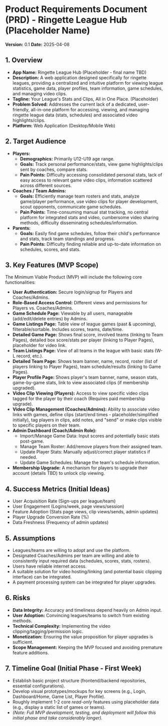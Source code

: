 # Product Requirements Document (PRD) - Ringette League Hub (Placeholder Name)

**Version:** 0.1
**Date:** 2025-04-08

## 1. Overview

* **App Name:** Ringette League Hub (Placeholder - final name TBD)
* **Description:** A web application designed specifically for ringette leagues, providing a centralized and intuitive platform for viewing league statistics, game data, player profiles, team information, game schedules, and managing video clips.
* **Tagline:** Your League's Stats and Clips, All in One Place. (Placeholder)
* **Problem Solved:** Addresses the current lack of a dedicated, user-friendly, all-in-one platform for accessing, viewing, and managing ringette league data (stats, schedules) and associated video highlights/clips.
* **Platform:** Web Application (Desktop/Mobile Web)

## 2. Target Audience

* **Players:**
    * **Demographics:** Primarily U12-U19 age range.
    * **Goals:** Track personal performance/stats, view game highlights/clips sent by coaches, compare stats.
    * **Pain Points:** Difficulty accessing consolidated personal stats, lack of easy access to relevant game video clips, information scattered across different sources.
* **Coaches / Team Admins:**
    * **Goals:** Efficiently manage team rosters and stats, analyze game/player performance, use video clips for player development, scout opponents, communicate game schedules.
    * **Pain Points:** Time-consuming manual stat tracking, no central platform for integrated stats and video, cumbersome video sharing methods, difficulty disseminating schedules/information.
* **Parents:**
    * **Goals:** Easily find game schedules, follow their child's performance and stats, track team standings and progress.
    * **Pain Points:** Difficulty finding reliable and up-to-date information on schedules, scores, and stats.

## 3. Key Features (MVP Scope)

The Minimum Viable Product (MVP) will include the following core functionalities:

* **User Authentication:** Secure login/signup for Players and Coaches/Admins.
* **Role-Based Access Control:** Different views and permissions for Players vs. Coaches/Admins.
* **Game Schedule Page:** Viewable by all users, manageable (add/edit/delete entries) by Admins.
* **Game Listings Page:** Table view of league games (past & upcoming), filterable/sortable. Includes scores, teams, date/time.
* **Detailed Game Page:** Shows final score, involved teams (linking to Team Pages), detailed box score/stats per player (linking to Player Pages), placeholder for video link.
* **Team Listings Page:** View of all teams in the league with basic stats (W-L record, etc.).
* **Detailed Team Page:** Shows team banner, name, record, roster (list of players linking to Player Pages), team schedule/results (linking to Game Pages).
* **Player Profile Page:** Shows player's team banner, name, season stats, game-by-game stats, link to view associated clips (if membership upgraded).
* **Video Clip Viewing (Players):** Access to view specific video clips tagged for the player by their coach (Requires paid membership upgrade).
* **Video Clip Management (Coaches/Admins):** Ability to associate video links with games, define clips (start/end times - placeholder/simplified initially), tag players in clips, add notes, and "send" or make clips visible to specific players on their team.
* **Admin Dashboard (Coach/Admin Role):**
    * Import/Manage Game Data: Input scores and potentially basic stats post-game.
    * Manage Team Roster: Add/remove players from their assigned team.
    * Update Player Stats: Manually adjust/correct player statistics if needed.
    * Update Game Schedules: Manage the team's schedule information.
* **Membership Upgrade:** A mechanism for players to upgrade their account (details TBD) to unlock clip viewing.

## 4. Success Metrics (Initial Ideas)

* User Acquisition Rate (Sign-ups per league/team)
* User Engagement (Logins/week, page views/session)
* Feature Adoption (Stats page views, clip views/sends, admin updates)
* Player Upgrade Conversion Rate (%)
* Data Freshness (Frequency of admin updates)

## 5. Assumptions

* Leagues/teams are willing to adopt and use the platform.
* Designated Coaches/Admins per team are willing and able to consistently input required data (schedules, scores, stats, rosters).
* Users have reliable internet access.
* A suitable solution for video hosting/linking (and potential basic clipping interface) can be integrated.
* A payment processing system can be integrated for player upgrades.

## 6. Risks

* **Data Integrity:** Accuracy and timeliness depend heavily on Admin input.
* **User Adoption:** Convincing leagues/teams to switch from existing methods.
* **Technical Complexity:** Implementing the video clipping/tagging/permission logic.
* **Monetization:** Ensuring the value proposition for player upgrades is sufficient.
* **Scope Management:** Keeping the MVP focused and avoiding premature feature additions.

## 7. Timeline Goal (Initial Phase - First Week)

* Establish basic project structure (frontend/backend repositories, essential configurations).
* Develop visual prototypes/mockups for key screens (e.g., Login, Dashboard/Home, Game List, Player Profile).
* Roughly implement 1-2 core *read-only* features using placeholder data (e.g., display a static list of games or teams).
* *(Note: Full MVP development, testing, and deployment will follow this initial phase and take considerably longer).*